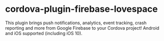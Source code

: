 # cordova-plugin-firebase-lovespace
This plugin brings push notifications, analytics, event tracking, crash reporting and more from Google Firebase to your Cordova project!
Android and iOS supported (including iOS 10).
